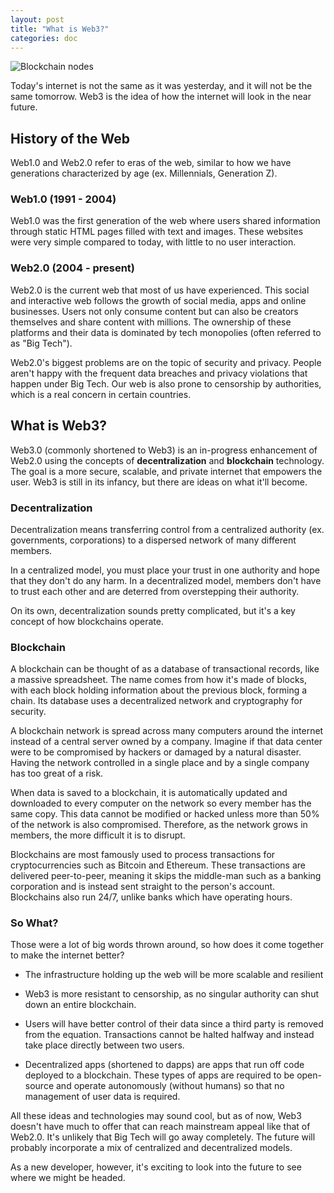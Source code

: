 ```yaml
---
layout: post
title: "What is Web3?"
categories: doc
---
```


![Blockchain nodes](https://images.unsplash.com/photo-1639322537504-6427a16b0a28?ixlib=rb-1.2.1&ixid=MnwxMjA3fDB8MHxwaG90by1wYWdlfHx8fGVufDB8fHx8&auto=format&fit=crop&w=2232&q=80)

Today's internet is not the same as it was yesterday, and it will not be the same tomorrow. Web3 is the idea of how the internet will look in the near future.

## History of the Web

Web1.0 and Web2.0 refer to eras of the web, similar to how we have generations characterized by age (ex. Millennials, Generation Z).

### Web1.0 (1991 - 2004)

Web1.0 was the first generation of the web where users shared information through static HTML pages filled with text and images. These websites were very simple compared to today, with little to no user interaction.

### Web2.0 (2004 - present)

Web2.0 is the current web that most of us have experienced. This social and interactive web follows the growth of social media, apps and online businesses. Users not only consume content but can also be creators themselves and share content with millions. The ownership of these platforms and their data is dominated by tech monopolies (often referred to as "Big Tech").

Web2.0's biggest problems are on the topic of security and privacy. People aren't happy with the frequent data breaches and privacy violations that happen under Big Tech. Our web is also prone to censorship by authorities, which is a real concern in certain countries.

## What is Web3?

Web3.0 (commonly shortened to Web3) is an in-progress enhancement of Web2.0 using the concepts of **decentralization** and **blockchain** technology. The goal is a more secure, scalable, and private internet that empowers the user. Web3 is still in its infancy, but there are ideas on what it'll become.

### Decentralization

Decentralization means transferring control from a centralized authority (ex. governments, corporations) to a dispersed network of many different members.

In a centralized model, you must place your trust in one authority and hope that they don't do any harm. In a decentralized model, members don't have to trust each other and are deterred from overstepping their authority.

On its own, decentralization sounds pretty complicated, but it's a key concept of how blockchains operate.

### Blockchain

A blockchain can be thought of as a database of transactional records, like a massive spreadsheet. The name comes from how it's made of blocks, with each block holding information about the previous block, forming a chain. Its database uses a decentralized network and cryptography for security.

A blockchain network is spread across many computers around the internet instead of a central server owned by a company. Imagine if that data center were to be compromised by hackers or damaged by a natural disaster. Having the network controlled in a single place and by a single company has too great of a risk.

When data is saved to a blockchain, it is automatically updated and downloaded to every computer on the network so every member has the same copy. This data cannot be modified or hacked unless more than 50% of the network is also compromised. Therefore, as the network grows in members, the more difficult it is to disrupt.

Blockchains are most famously used to process transactions for cryptocurrencies such as Bitcoin and Ethereum. These transactions are delivered peer-to-peer, meaning it skips the middle-man such as a banking corporation and is instead sent straight to the person's account. Blockchains also run 24/7, unlike banks which have operating hours.

### So What?

Those were a lot of big words thrown around, so how does it come together to make the internet better?

- The infrastructure holding up the web will be more scalable and resilient

- Web3 is more resistant to censorship, as no singular authority can shut down an entire blockchain.

- Users will have better control of their data since a third party is removed from the equation. Transactions cannot be halted halfway and instead take place directly between two users.

- Decentralized apps (shortened to dapps) are apps that run off code deployed to a blockchain. These types of apps are required to be open-source and operate autonomously (without humans) so that no management of user data is required.

All these ideas and technologies may sound cool, but as of now, Web3 doesn't have much to offer that can reach mainstream appeal like that of Web2.0. It's unlikely that Big Tech will go away completely. The future will probably incorporate a mix of centralized and decentralized models.

As a new developer, however, it's exciting to look into the future to see where we might be headed.
